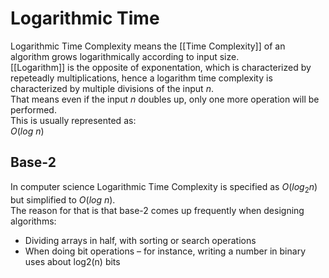 # Logarithmic Time
Logarithmic Time Complexity means the [[Time Complexity]] of an algorithm grows logarithmically according to input size.  
[[Logarithm]] is the opposite of exponentation, which is characterized by repeteadly multiplications, hence a logarithm time complexity is characterized by multiple divisions of the input $n$.  
That means even if the input $n$ doubles up, only one more operation will be performed.  
This is usually represented as:  
$O(log$  $n)$

## Base-2
In computer science Logarithmic Time Complexity is specified as $O(log{_2}n)$ but simplified to $O(log$ $n)$.  
The reason for that is that base-2 comes up frequently when designing algorithms:  
- Dividing arrays in half, with sorting or search operations  
- When doing bit operations – for instance, writing a number in binary uses about log2(n) bits
